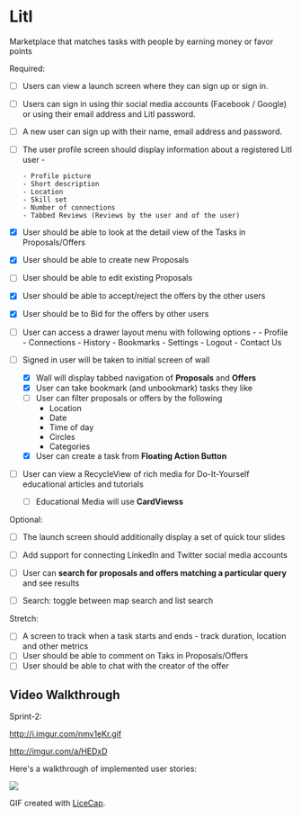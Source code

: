# Litl
Marketplace that matches tasks with people by earning money or favor points




Required:

* [ ] Users can view a launch screen where they can sign up or sign in.
* [ ] Users can sign in using thir social media accounts (Facebook / Google) or using their email address and Litl password.
* [ ] A new user can sign up with their name, email address and password.
* [ ] The user profile screen should display information about a registered Litl user - 
      
      - Profile picture
      - Short description
      - Location
      - Skill set
      - Number of connections
      - Tabbed Reviews (Reviews by the user and of the user)
* [x] User should be able to look at the detail view of the Tasks in Proposals/Offers 
* [x] User should be able to create new Proposals 
* [ ] User should be able to edit existing Proposals 
* [x] User should be able to accept/reject the offers by the other users
* [x] User should be to Bid for the offers by other users 
* [ ] User can access a drawer layout menu with following options - 
      - Profile
      - Connections
      - History
      - Bookmarks
      - Settings
      - Logout
      - Contact Us
* [ ] Signed in user will be taken to initial screen of wall
   * [x] Wall will display tabbed navigation of **Proposals** and **Offers**
   * [x] User can take bookmark (and unbookmark) tasks they like
   * [ ] User can filter proposals or offers by the following
      - Location
      - Date
      - Time of day
      - Circles
      - Categories
   * [x] User can create a task from **Floating Action Button**
* [ ] User can view a RecycleView of rich media for Do-It-Yourself educational articles and tutorials
  * [ ] Educational Media will use **CardViewss**
  



Optional:

* [ ] The launch screen should additionally display a set of quick tour slides
* [ ] Add support for connecting LinkedIn and Twitter social media accounts
* [ ] User can **search for proposals and offers matching a particular query** and see results

* [ ] Search: toggle between map search and list search


Stretch:

* [ ] A screen to track when a task starts and ends - track duration, location and other metrics
* [ ] User should be able to comment on Taks in Proposals/Offers 
* [ ] User should be able to chat with the creator of the offer 

## Video Walkthrough

Sprint-2:

http://i.imgur.com/nmv1eKr.gif

http://imgur.com/a/HEDxD


Here's a walkthrough of implemented user stories:

![](http://imgur.com/fH3yJju.gif)

GIF created with [LiceCap](http://www.cockos.com/licecap/).
